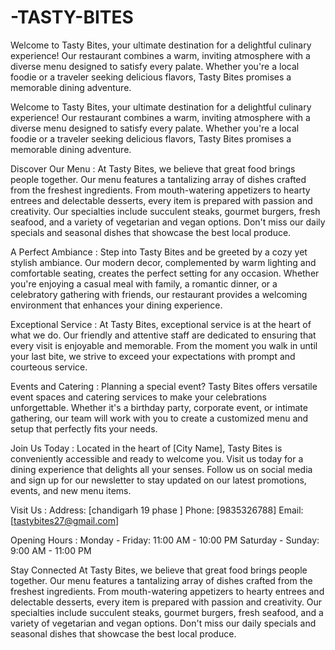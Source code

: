 # -TASTY-BITES
Welcome to Tasty Bites, your ultimate destination for a delightful culinary experience! Our restaurant combines a warm, inviting atmosphere with a diverse menu designed to satisfy every palate. Whether you're a local foodie or a traveler seeking delicious flavors, Tasty Bites promises a memorable dining adventure.

Welcome to Tasty Bites, your ultimate destination for a delightful culinary experience! Our restaurant combines a warm, inviting atmosphere with a diverse menu designed to satisfy every palate. Whether you're a local foodie or a traveler seeking delicious flavors, Tasty Bites promises a memorable dining adventure.

Discover Our Menu :
At Tasty Bites, we believe that great food brings people together. Our menu features a tantalizing array of dishes crafted from the freshest ingredients. From mouth-watering appetizers to hearty entrees and delectable desserts, every item is prepared with passion and creativity. Our specialties include succulent steaks, gourmet burgers, fresh seafood, and a variety of vegetarian and vegan options. Don't miss our daily specials and seasonal dishes that showcase the best local produce.

A Perfect Ambiance :
Step into Tasty Bites and be greeted by a cozy yet stylish ambiance. Our modern decor, complemented by warm lighting and comfortable seating, creates the perfect setting for any occasion. Whether you're enjoying a casual meal with family, a romantic dinner, or a celebratory gathering with friends, our restaurant provides a welcoming environment that enhances your dining experience.

Exceptional Service :
At Tasty Bites, exceptional service is at the heart of what we do. Our friendly and attentive staff are dedicated to ensuring that every visit is enjoyable and memorable. From the moment you walk in until your last bite, we strive to exceed your expectations with prompt and courteous service.

Events and Catering :
Planning a special event? Tasty Bites offers versatile event spaces and catering services to make your celebrations unforgettable. Whether it's a birthday party, corporate event, or intimate gathering, our team will work with you to create a customized menu and setup that perfectly fits your needs.

Join Us Today :
Located in the heart of [City Name], Tasty Bites is conveniently accessible and ready to welcome you. Visit us today for a dining experience that delights all your senses. Follow us on social media and sign up for our newsletter to stay updated on our latest promotions, events, and new menu items.

Visit Us :
Address: [chandigarh 19 phase ]
Phone: [9835326788]
Email: [tastybites27@gmail.com]

Opening Hours :
Monday - Friday: 11:00 AM - 10:00 PM
Saturday - Sunday: 9:00 AM - 11:00 PM

Stay Connected
At Tasty Bites, we believe that great food brings people together. Our menu features a tantalizing array of dishes crafted from the freshest ingredients. From mouth-watering appetizers to hearty entrees and delectable desserts, every item is prepared with passion and creativity. Our specialties include succulent steaks, gourmet burgers, fresh seafood, and a variety of vegetarian and vegan options. Don't miss our daily specials and seasonal dishes that showcase the best local produce.
